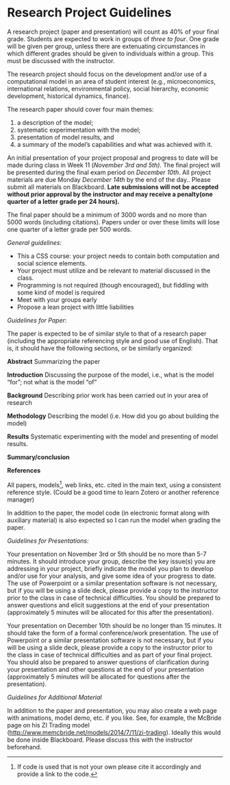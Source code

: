 # Research Project Guidelines

A research project (paper and presentation) will count as 40% of your final grade. Students are expected to work in groups of *three to four*. One grade will be given per group, unless there are extenuating circumstances in which different grades should be given to individuals within a group. This must be discussed with the instructor.

The research project should focus on the development and/or use of a computational model in an area of student interest (e.g., microeconomics, international relations, environmental policy, social hierarchy, economic development, historical dynamics, finance).

The research paper should cover four main themes:

1) a description of the model;
1) systematic experimentation with the model;
1) presentation of model results, and
1) a summary of the model’s capabilities and what was achieved with it.

An initial presentation of your project proposal and progress to date will be made during class in Week 11 (*November 3rd and 5th)*. The final project will be presented during the final exam period on *December 10th*. All project materials are due Monday *December 14th* by the end of the day.. Please submit all materials on Blackboard. **Late submissions will not be accepted without prior approval by the instructor and may receive a penalty(one quarter of a letter grade per 24 hours).**

The final paper should be a minimum of 3000 words and no more than 5000 words (including citations). Papers under or over these limits will lose one quarter of a letter grade per 500 words.

*General guidelines:*

- This a CSS course: your project needs to contain both computation and social science elements.
- Your project must utilize and be relevant to material discussed in the class.
- Programming is not required (though encouraged), but fiddling with some kind of model is required
- Meet with your groups early
- Propose a lean project with little liabilities

*Guidelines for Paper:*

The paper is expected to be of similar style to that of a research paper (including the appropriate referencing style and good use of English). That is, it should have the following sections, or be similarly organized:

**Abstract** 
Summarizing the paper

**Introduction** 
Discussing the purpose of the model, i.e., what is the model “for”; not what is the model “of”

**Background** 
Describing prior work has been carried out in your area of research

**Methodology** 
Describing the model (i.e. How did you go about building the model)

**Results** 
Systematic experimenting with the model and presenting of model results.

**Summary/conclusion**

**References**

All papers, models[^1], web links, etc. cited in the main text, using a consistent reference style. (Could be a good time to learn Zotero or another reference manager)

In addition to the paper, the model code (in electronic format along with auxiliary material) is also expected so I can run the model when grading the paper.

*Guidelines for Presentations:*

Your presentation on November 3rd or 5th should be no more than 5-7 minutes. It should introduce your group, describe the key issue(s) you are addressing in your project, briefly indicate the model you plan to develop and/or use for your analysis, and give some idea of your progress to date. The use of Powerpoint or a similar presentation software is not necessary, but if you will be using a slide deck, please provide a copy to the instructor prior to the class in case of technical difficulties. You should be prepared to answer questions  and elicit suggestions at the end of your presentation (approximately 5 minutes will be allocated for this after the presentation).

Your presentation on December 10th should be no longer than 15 minutes. It should take the form of a formal conference/work presentation. The use of Powerpoint or a similar presentation software is not necessary, but if you will be using a slide deck, please provide a copy to the instructor prior to the class in case of technical difficulties and as part of your final project. You should also be prepared to answer questions of clarification during your presentation and other questions at the end of your presentation (approximately 5 minutes will be allocated for questions after the presentation).

*Guidelines for Additional Material*

In addition to the paper and presentation, you may also create a web page with animations, model demo, etc. if you like. See, for example, the McBride page on his ZI Trading model (<http://www.memcbride.net/models/2014/7/11/zi-trading>). Ideally this would be done inside Blackboard. Please discuss this with the instructor beforehand.

[^1]: If code is used that is not your own please cite it accordingly and provide a link to the code.
